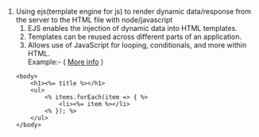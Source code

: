 1. Using ejs(template engine for js) to render dynamic data/response from the server to the HTML file with node/javascript
    1. EJS enables the injection of dynamic data into HTML templates.
    2. Templates can be reused across different parts of an application.
    3. Allows use of JavaScript for looping, conditionals, and more within HTML. <br>
    Example:- ( [More info](https://stackoverflow.com/questions/64144316/what-is-ejs-what-is-the-use-of-ejs) )<br> 
    ```
    <body>
        <h1><%= title %></h1>
        <ul>
            <% items.forEach(item => { %>
                <li><%= item %></li>
            <% }); %>
        </ul>
    </body>
    ```
